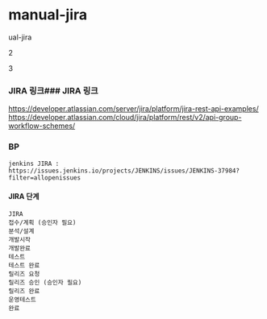 # manual-jira

ual-jira

2



3

### JIRA 링크### JIRA 링크
https://developer.atlassian.com/server/jira/platform/jira-rest-api-examples/   
https://developer.atlassian.com/cloud/jira/platform/rest/v2/api-group-workflow-schemes/   


### BP
```
jenkins JIRA :
https://issues.jenkins.io/projects/JENKINS/issues/JENKINS-37984?filter=allopenissues
```

#### JIRA 단계
```
JIRA
접수/계획 (승인자 필요)
분석/설계
개발시작
개발완료
테스트
테스트 완료
릴리즈 요청
릴리즈 승인 (승인자 필요)
릴리즈 완료
운영테스트
완료
```
